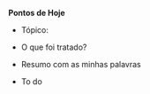 **Pontos de Hoje**

- Tópico: 
	  

- O que foi tratado?
	 

- Resumo com as minhas palavras
	 
- To do 
	 